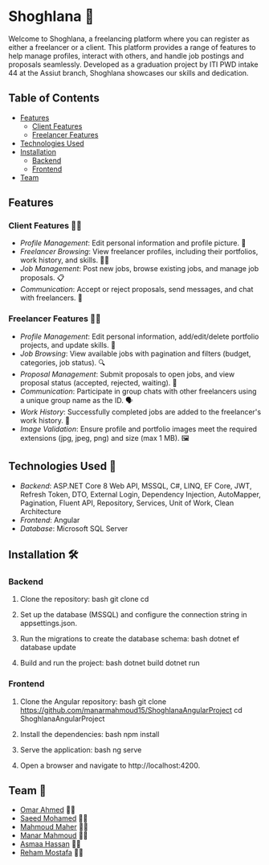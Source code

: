 # Shoghlana 🎨

Welcome to Shoghlana, a freelancing platform where you can register as either a freelancer or a client. This platform provides a range of features to help manage profiles, interact with others, and handle job postings and proposals seamlessly. Developed as a graduation project by ITI PWD intake 44 at the Assiut branch, Shoghlana showcases our skills and dedication.

## Table of Contents
- [Features](#features)
  - [Client Features](#client-features)
  - [Freelancer Features](#freelancer-features)
- [Technologies Used](#technologies-used)
- [Installation](#installation)
  - [Backend](#backend)
  - [Frontend](#frontend)
- [Team](#team)

## Features

### Client Features 🧑‍💼
- *Profile Management*: Edit personal information and profile picture. 📝
- *Freelancer Browsing*: View freelancer profiles, including their portfolios, work history, and skills. 🕵‍♂
- *Job Management*: Post new jobs, browse existing jobs, and manage job proposals. 📋
- *Communication*: Accept or reject proposals, send messages, and chat with freelancers. 💬

### Freelancer Features 👩‍💻
- *Profile Management*: Edit personal information, add/edit/delete portfolio projects, and update skills. 📝
- *Job Browsing*: View available jobs with pagination and filters (budget, categories, job status). 🔍
- *Proposal Management*: Submit proposals to open jobs, and view proposal status (accepted, rejected, waiting). 📄
- *Communication*: Participate in group chats with other freelancers using a unique group name as the ID. 🗣
- *Work History*: Successfully completed jobs are added to the freelancer's work history. 📜
- *Image Validation*: Ensure profile and portfolio images meet the required extensions (jpg, jpeg, png) and size (max 1 MB). 🖼

## Technologies Used 🚀
- *Backend*: ASP.NET Core 8 Web API, MSSQL, C#, LINQ, EF Core, JWT, Refresh Token, DTO, External Login, Dependency Injection, AutoMapper, Pagination, Fluent API, Repository, Services, Unit of Work, Clean Architecture
- *Frontend*: Angular
- *Database*: Microsoft SQL Server

## Installation 🛠

### Backend
1. Clone the repository:
   bash
   git clone <repository-url>
   cd <repository-directory>
   
2. Set up the database (MSSQL) and configure the connection string in appsettings.json.
3. Run the migrations to create the database schema:
   bash
   dotnet ef database update
   
4. Build and run the project:
   bash
   dotnet build
   dotnet run
   

### Frontend
1. Clone the Angular repository:
   bash
   git clone https://github.com/manarmahmoud15/ShoghlanaAngularProject
   cd ShoghlanaAngularProject
   
2. Install the dependencies:
   bash
   npm install
   
3. Serve the application:
   bash
   ng serve
   
4. Open a browser and navigate to http://localhost:4200.

## Team 👥
- [Omar Ahmed](https://github.com/Omar-Abo-Ziada) 🧑‍💻
- [Saeed Mohamed](https://github.com/Saeed096) 🧑‍💻
- [Mahmoud Maher](https://github.com/Mahmoud-Mohamed-Maher) 🧑‍💻
- [Manar Mahmoud](https://github.com/manarmahmoud15) 🧑‍💻
- [Asmaa Hassan](https://github.com/Asmaa20000) 🧑‍💻
- [Reham Mostafa](https://github.com/rell384) 🧑‍💻
